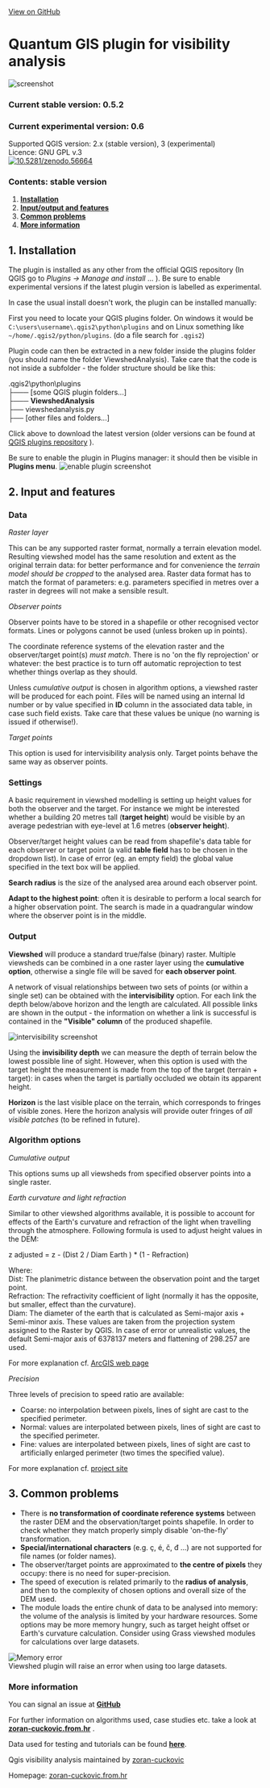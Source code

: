 

[View on GitHub](https://github.com/zoran-cuckovic/QGIS-visibility-analysis)

Quantum GIS plugin for visibility analysis
======================

![screenshot](images/screenshot.jpg)

### Current stable version: 0.5.2 
### Current experimental version: 0.6 

Supported QGIS version: 2.x (stable version), 3 (experimental)  
Licence: GNU GPL v.3  
[![10.5281/zenodo.56664](https://zenodo.org/badge/22929/zoran-cuckovic/QGIS-visibility-analysis.svg)](https://zenodo.org/badge/latestdoi/22929/zoran-cuckovic/QGIS-visibility-analysis)

### Contents: stable version

1.  **[Installation](#1a)**
2.  **[Input/output and features](#1)**
3.  **[Common problems](#3)**
4.  **[More information](#4)**

1\. Installation
----------------

The plugin is installed as any other from the official QGIS repository (In QGIS go to _Plugins -> Manage and install_ ... ). Be sure to enable experimental versions if the latest plugin version is labelled as experimental.

In case the usual install doesn't work, the plugin can be installed manually:

First you need to locate your QGIS plugins folder. On windows it would be `C:\users\username\.qgis2\python\plugins` and on Linux something like `~/home/.qgis2/python/plugins`. (do a file search for `.qgis2`)

Plugin code can then be extracted in a new folder inside the plugins folder (you should name the folder ViewshedAnalysis). Take care that the code is not inside a subfolder - the folder structure should be like this:

.qgis2\\python\\plugins  
├─── \[some QGIS plugin folders...\]  
├─── **ViewshedAnalysis**  
       ├── viewshedanalysis.py  
       ├── \[other files and folders...\]  

Click above to download the latest version (older versions can be found at [QGIS plugins repository](https://plugins.qgis.org/plugins/ViewshedAnalysis/) ).

Be sure to enable the plugin in Plugins manager: it should then be visible in **Plugins menu**. ![enable plugin screenshot](images/enable_plugin.jpg)

2\. Input and features
----------------------

### Data

_Raster layer_

This can be any supported raster format, normally a terrain elevation model. Resulting viewshed model has the same resolution and extent as the original terrain data: for better performance and for convenience the _terrain model should be cropped_ to the analysed area. Raster data format has to match the format of parameters: e.g. parameters specified in metres over a raster in degrees will not make a sensible result.

_Observer points_

Observer points have to be stored in a shapefile or other recognised vector formats. Lines or polygons cannot be used (unless broken up in points).

The coordinate reference systems of the elevation raster and the observer/target point(s) _must match_. There is no 'on the fly reprojection' or whatever: the best practice is to turn off automatic reprojection to test whether things overlap as they should.

Unless _cumulative output_ is chosen in algorithm options, a viewshed raster will be produced for each point. Files will be named using an internal Id number or by value specified in **ID** column in the associated data table, in case such field exists. Take care that these values be unique (no warning is issued if otherwise!).

_Target points_

This option is used for intervisibility analysis only. Target points behave the same way as observer points.

### Settings

A basic requirement in viewshed modelling is setting up height values for both the observer and the target. For instance we might be interested whether a building 20 metres tall (**target height**) would be visible by an average pedestrian with eye-level at 1.6 metres (**observer height**).

Observer/target height values can be read from shapefile's data table for each observer or target point (a valid **table field** has to be chosen in the dropdown list). In case of error (eg. an empty field) the global value specified in the text box will be applied.

**Search radius** is the size of the analysed area around each observer point.

**Adapt to the highest point**: often it is desirable to perform a local search for a higher observation point. The search is made in a quadrangular window where the observer point is in the middle.

### Output

**Viewshed** will produce a standard true/false (binary) raster. Multiple viewsheds can be combined in a one raster layer using the **cumulative option**, otherwise a single file will be saved for **each observer point**.

A network of visual relationships between two sets of points (or within a single set) can be obtained with the **intervisibility** option. For each link the depth below/above horizon and the length are calculated. All possible links are shown in the output - the information on whether a link is successful is contained in the **"Visible" column** of the produced shapefile.

![intervisibility screenshot](images/intervisibility.jpg)

Using the **invisibility depth** we can measure the depth of terrain below the lowest possible line of sight. However, when this option is used with the target height the measurement is made from the top of the target (terrain + target): in cases when the target is partially occluded we obtain its apparent height.

**Horizon** is the last visible place on the terrain, which corresponds to fringes of visible zones. Here the horizon analysis will provide outer fringes of _all visible patches_ (to be refined in future).

### Algorithm options

_Cumulative output_

This options sums up all viewsheds from specified observer points into a single raster.

_Earth curvature and light refraction_

Similar to other viewshed algorithms available, it is possible to account for effects of the Earth's curvature and refraction of the light when travelling through the atmosphere. Following formula is used to adjust height values in the DEM:

z adjusted = z - (Dist 2 / Diam Earth ) \* (1 - Refraction)

Where:  
Dist: The planimetric distance between the observation point and the target point.  
Refraction: The refractivity coefficient of light (normally it has the opposite, but smaller, effect than the curvature).  
Diam: The diameter of the earth that is calculated as Semi-major axis + Semi-minor axis. These values are taken from the projection system assigned to the Raster by QGIS. In case of error or unrealistic values, the default Semi-major axis of 6378137 meters and flattening of 298.257 are used.

For more explanation cf. [ArcGIS web page](http://webhelp.esri.com/arcgisdesktop/9.3/index.cfm?TopicName=How%20Visibility%20works)

_Precision_

Three levels of precision to speed ratio are available:  

*   Coarse: no interpolation between pixels, lines of sight are cast to the specified perimeter.
*   Normal: values are interpolated between pixels, lines of sight are cast to the specified perimeter.
*   Fine: values are interpolated between pixels, lines of sight are cast to artificially enlarged perimeter (two times the specified value).

For more explanation cf. [project site](http://zoran-cuckovic.from.hr/landscape-analysis/visibility)

3\. Common problems
-------------------

*   There is **no transformation of coordinate reference systems** between the raster DEM and the observation/target points shapefile. In order to check whether they match properly simply disable 'on-the-fly' transformation.
*   **Special/international characters** (e.g. ç, é, č, đ ...) are not supported for file names (or folder names).
*   The observer/target points are approximated to **the centre of pixels** they occupy: there is no need for super-precision.
*   The speed of execution is related primarily to the **radius of analysis**, and then to the complexity of chosen options and overall size of the DEM used.
*   The module loads the entire chunk of data to be analysed into memory: the volume of the analysis is limited by your hardware resources. Some options may be more memory hungry, such as target height offset or Earth's curvature calculation. Consider using Grass viewshed modules for calculations over large datasets.

![Memory error](images/memory_error.png)  
Viewshed plugin will raise an error when using too large datasets.

### More information

You can signal an issue at **[GitHub](https://github.com/zoran-cuckovic/QGIS-visibility-analysis/issues)**

For further information on algorithms used, case studies etc. take a look at **[zoran-cuckovic.from.hr](http://zoran-cuckovic.from.hr)** .

Data used for testing and tutorials can be found **[here](https://github.com/zoran-cuckovic/QGIS-visibility-analysis/tree/test-data/)**.

Qgis visibility analysis maintained by [zoran-cuckovic](https://github.com/zoran-cuckovic)

Homepage: [zoran-cuckovic.from.hr](http://zoran-cuckovic.from.hr)
